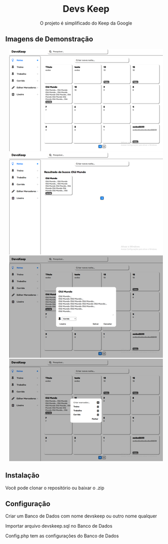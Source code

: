 <h1 align="center">Devs Keep</h1>

<p align="center">O projeto é  simplificado do Keep da Google </p>

## Imagens de Demonstração
<div align="center">
    <img height="320" width="480" src="assets/images/readme/image1.png"/>
    <img height="320" width="480" src="assets/images/readme/image2.png"/>
    <img height="320" width="480" src="assets/images/readme/image3.png"/>
    <img height="320" width="480" src="assets/images/readme/image4.png"/>
</div> 


## Instalação
Você pode clonar o repositório ou baixar o .zip

## Configuração
Criar um Banco de Dados com nome devskeep ou outro nome qualquer 

Importar arquivo devskeep.sql no Banco de Dados 

Config.php tem as configurações do Banco de Dados